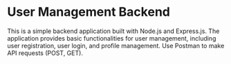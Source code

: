 # User Management Backend

This is a simple backend application built with Node.js and Express.js. The application provides basic functionalities for user management, including user registration, user login, and profile management. Use Postman to make API requests (POST, GET).


